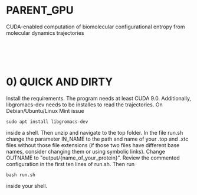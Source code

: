 # PARENT_GPU
CUDA-enabled computation of biomolecular configurational entropy from molecular dynamics trajectories
<br />  
<br />  
<br />  
# 0) QUICK AND DIRTY <br />  
Install the requirements. The program needs at least CUDA 9.0. Additionally, libgromacs-dev 
needs to be installes to read the trajectories. On Debian/Ubuntu/Linux Mint issue

    sudo apt install libgromacs-dev

inside a shell. Then unzip and navigate to the top folder. In the file run.sh change the parameter
IN_NAME to the path and name of your .top and .xtc files without those file extensions
(if those two files have different base names, consider changing them or using symbolic links).
Change OUTNAME to "output/{name_of_your_protein}". Review the commented configuration in the 
first ten lines of run.sh. Then run

    bash run.sh
    
inside your shell.
 



